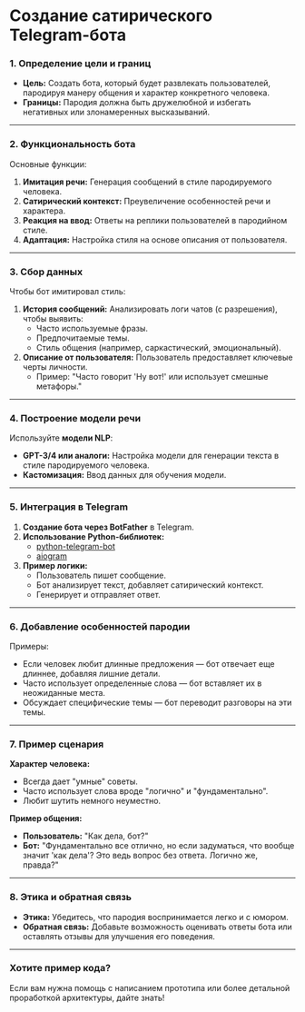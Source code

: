 # Создание сатирического Telegram-бота

### 1. Определение цели и границ
- **Цель:** Создать бота, который будет развлекать пользователей, пародируя манеру общения и характер конкретного человека.
- **Границы:** Пародия должна быть дружелюбной и избегать негативных или злонамеренных высказываний.

---

### 2. Функциональность бота
Основные функции:
1. **Имитация речи:** Генерация сообщений в стиле пародируемого человека.
2. **Сатирический контекст:** Преувеличение особенностей речи и характера.
3. **Реакция на ввод:** Ответы на реплики пользователей в пародийном стиле.
4. **Адаптация:** Настройка стиля на основе описания от пользователя.

---

### 3. Сбор данных
Чтобы бот имитировал стиль:
1. **История сообщений:** Анализировать логи чатов (с разрешения), чтобы выявить:
   - Часто используемые фразы.
   - Предпочитаемые темы.
   - Стиль общения (например, саркастический, эмоциональный).
2. **Описание от пользователя:** Пользователь предоставляет ключевые черты личности.
   - Пример: "Часто говорит 'Ну вот!' или использует смешные метафоры."

---

### 4. Построение модели речи
Используйте **модели NLP**:
- **GPT-3/4 или аналоги:** Настройка модели для генерации текста в стиле пародируемого человека.
- **Кастомизация:** Ввод данных для обучения модели.

---

### 5. Интеграция в Telegram
1. **Создание бота через BotFather** в Telegram.
2. **Использование Python-библиотек:**
   - [python-telegram-bot](https://github.com/python-telegram-bot/python-telegram-bot)
   - [aiogram](https://docs.aiogram.dev/)
3. **Пример логики:**
   - Пользователь пишет сообщение.
   - Бот анализирует текст, добавляет сатирический контекст.
   - Генерирует и отправляет ответ.

---

### 6. Добавление особенностей пародии
Примеры:
- Если человек любит длинные предложения — бот отвечает еще длиннее, добавляя лишние детали.
- Часто использует определенные слова — бот вставляет их в неожиданные места.
- Обсуждает специфические темы — бот переводит разговоры на эти темы.

---

### 7. Пример сценария
**Характер человека:**
- Всегда дает "умные" советы.
- Часто использует слова вроде "логично" и "фундаментально".
- Любит шутить немного неуместно.

**Пример общения:**
- **Пользователь:** "Как дела, бот?"
- **Бот:** "Фундаментально все отлично, но если задуматься, что вообще значит 'как дела'? Это ведь вопрос без ответа. Логично же, правда?"

---

### 8. Этика и обратная связь
- **Этика:** Убедитесь, что пародия воспринимается легко и с юмором.
- **Обратная связь:** Добавьте возможность оценивать ответы бота или оставлять отзывы для улучшения его поведения.

---

### Хотите пример кода?
Если вам нужна помощь с написанием прототипа или более детальной проработкой архитектуры, дайте знать!
